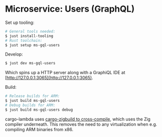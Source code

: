 # Microservice: Users (GraphQL)

Set up tooling:

```bash
# General tools needed:
$ just install-tooling
# Rust toolchain:
$ just setup ms-gql-users
```

Develop:

```bash
$ just dev ms-gql-users
```

Which spins up a HTTP server along with a GraphiQL IDE at [http://127.0.0.1:3065](http://127.0.0.1:3065).

Build:

```bash
# Release builds for ARM:
$ just build ms-gql-users
# Debug builds for ARM:
$ just build ms-gql-users debug
```

cargo-lambda uses [cargo-zigbuild to cross-compile](https://www.cargo-lambda.info/commands/build.html#compiler-backends), which uses the Zig compiler underneath. This removes the need to any virtualization when e.g. compiling ARM binaries from x86.
